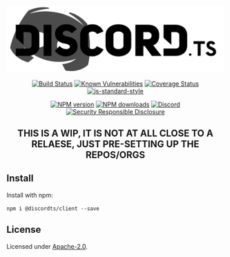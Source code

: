 <div align="center">
<img src="https://github.com/discordts/graphics/raw/master/full-logo-b.png" width="650" height="auto"/>
</div>

<div align="center">

[![Build Status](https://travis-ci.org/discordts/client.svg?branch=master)](https://travis-ci.org/discordts/client) [![Known Vulnerabilities](https://snyk.io/test/github/discordts/client/badge.svg)](https://snyk.io/test/github/discordts/client) [![Coverage Status](https://coveralls.io/repos/github/discordts/client/badge.svg?branch=master)](https://coveralls.io/github/discordts/client?branch=master) [![js-standard-style](https://img.shields.io/badge/code%20style-standard-brightgreen.svg?style=flat)](http://standardjs.com/)

</div>

<div align="center">

[![NPM version](https://img.shields.io/npm/v/@discordts/client.svg?style=flat)](https://www.npmjs.com/package/@discordts/client)
[![NPM downloads](https://img.shields.io/npm/dm/@discordts/client.svg?style=flat)](https://www.npmjs.com/package/@discordts/client) [![Discord](https://discordapp.com/api/guilds/588093861750898714/widget.png)](https://discord.gg/9C5f8B9)
[![Security Responsible
Disclosure](https://img.shields.io/badge/Security-Responsible%20Disclosure-yellow.svg)](https://github.com/nodejs/security-wg/blob/master/processes/responsible_disclosure_template.md)

</div>

<div align="center">

## THIS IS A WIP, IT IS NOT AT ALL CLOSE TO A RELAESE, JUST PRE-SETTING UP THE REPOS/ORGS

</div>

## Install

Install with npm:
```
npm i @discordts/client --save
```

## License
Licensed under [Apache-2.0](./LICENSE).
